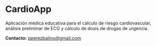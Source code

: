 
# CardioApp

Aplicación médica educativa para el cálculo de riesgo cardiovascular, análisis preliminar de ECG y cálculo de dosis de drogas de urgencia.

**Contacto:** pperezbalino@gmail.com
